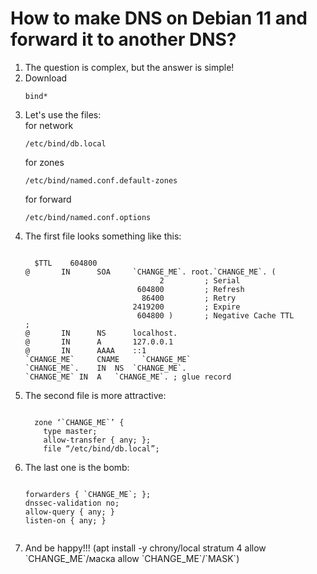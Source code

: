 # How to make DNS on Debian 11 and forward it to another DNS?
<ol>
  <li> The question is complex, but the answer is simple!</li>
  <li> Download <pre><code>bind*</pre></code></li>
  <li> Let's use the files: <br>for network<pre><code>/etc/bind/db.local</pre></code> for zones<pre><code>/etc/bind/named.conf.default-zones</pre></code> for forward<pre><code>/etc/bind/named.conf.options</pre></code></li> 
  <li> The first file looks something like this: </li>
  <pre><code>
  $TTL    604800
@       IN      SOA     `CHANGE_ME`. root.`CHANGE_ME`. (
                              2         ; Serial
                         604800         ; Refresh
                          86400         ; Retry
                        2419200         ; Expire
                         604800 )       ; Negative Cache TTL
;
@       IN      NS      localhost.      
@       IN      A       127.0.0.1       
@       IN      AAAA    ::1    
`CHANGE_ME` 	CNAME	  `CHANGE_ME`
`CHANGE_ME`.	IN	NS	`CHANGE_ME`.
`CHANGE_ME`	IN	A	`CHANGE_ME`. ; glue record
</pre></code>
  <li> The second file is more attractive:</li>
  <pre><code>
  zone ‘`CHANGE_ME`’ {
	type master;
	allow-transfer { any; };
	file “/etc/bind/db.local”;
</pre></code>
  <li> The last one is the bomb: </li>
    <pre><code>
forwarders { `CHANGE_ME`; };
dnssec-validation no;
allow-query { any; }
listen-on { any; }
  </pre></code>
<li> And be happy!!! <k>(apt install -y chrony/local stratum 4 allow `CHANGE_ME`/маска allow `CHANGE_ME`/`MASK`)</k></li>
<ol>

